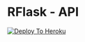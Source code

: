 <h1><b>RFlask - API</b></h1>

[![Deploy To Heroku](https://www.herokucdn.com/deploy/button.svg)](https://heroku.com/deploy?template=https://github.com/AmarnathCJD/PHub-Downloader/tree/master)
